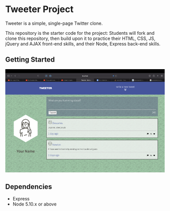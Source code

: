 # Tweeter Project

Tweeter is a simple, single-page Twitter clone.

This repository is the starter code for the project: Students will fork and clone this repository, then build upon it to practice their HTML, CSS, JS, jQuery and AJAX front-end skills, and their Node, Express back-end skills.

## Getting Started

!["urls page, the short urls are links"](https://github.com/harry-th/tweeter/blob/f40a1bbe36d46fbc84b7db8c7a2ae0a8333fe0d9/docs/Screen%20Shot%202022-10-13%20at%209.55.02%20PM.png?raw=true)

## Dependencies

- Express
- Node 5.10.x or above
